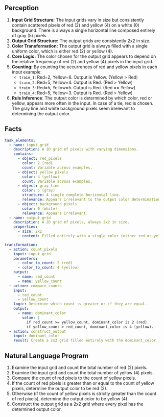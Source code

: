 ## Perception

1.  **Input Grid Structure:** The input grids vary in size but consistently contain scattered pixels of red (2) and yellow (4) on a white (0) background. There is always a single horizontal line composed entirely of gray (5) pixels.
2.  **Output Grid Structure:** The output grids are consistently 2x2 in size.
3.  **Color Transformation:** The output grid is always filled with a single uniform color, which is either red (2) or yellow (4).
4.  **Core Logic:** The color chosen for the output grid appears to depend on the relative frequency of red (2) and yellow (4) pixels in the input grid.
5.  **Counting:** By counting the occurrences of red and yellow pixels in each input example:
    *   `train_1`: Red=2, Yellow=6. Output is Yellow. (Yellow > Red)
    *   `train_2`: Red=5, Yellow=4. Output is Red. (Red > Yellow)
    *   `train_3`: Red=5, Yellow=5. Output is Red. (Red == Yellow)
    *   `train_4`: Red=5, Yellow=3. Output is Red. (Red > Yellow)
6.  **Rule Inference:** The output color is determined by which color, red or yellow, appears more often in the input. In case of a tie, red is chosen. The gray line and white background pixels seem irrelevant to determining the output color.

## Facts


```yaml
task_elements:
  - name: input_grid
    description: A 2D grid of pixels with varying dimensions.
    contains:
      - object: red_pixels
        color: 2 (red)
        count: Variable across examples.
      - object: yellow_pixels
        color: 4 (yellow)
        count: Variable across examples.
      - object: gray_line
        color: 5 (gray)
        structure: A single complete horizontal line.
        relevance: Appears irrelevant to the output color determination.
      - object: background_pixels
        color: 0 (white)
        relevance: Appears irrelevant.
  - name: output_grid
    description: A 2D grid of pixels, always 2x2 in size.
    properties:
      - size: 2x2
      - content: Filled entirely with a single color (either red or yellow).

transformation:
  - action: count_pixels
    input: input_grid
    parameters:
      - color_to_count: 2 (red)
      - color_to_count: 4 (yellow)
    output:
      - name: red_count
      - name: yellow_count
  - action: compare_counts
    input:
      - red_count
      - yellow_count
    logic: Determine which count is greater or if they are equal.
    output:
      - name: dominant_color
        value: |
          if red_count >= yellow_count, dominant_color is 2 (red).
          if yellow_count > red_count, dominant_color is 4 (yellow).
  - action: construct_output
    input: dominant_color
    result: Create a 2x2 grid filled entirely with the dominant_color.

```


## Natural Language Program

1.  Examine the input grid and count the total number of red (2) pixels.
2.  Examine the input grid and count the total number of yellow (4) pixels.
3.  Compare the count of red pixels to the count of yellow pixels.
4.  If the count of red pixels is greater than or equal to the count of yellow pixels, determine the output color to be red (2).
5.  Otherwise (if the count of yellow pixels is strictly greater than the count of red pixels), determine the output color to be yellow (4).
6.  Construct the output grid as a 2x2 grid where every pixel has the determined output color.